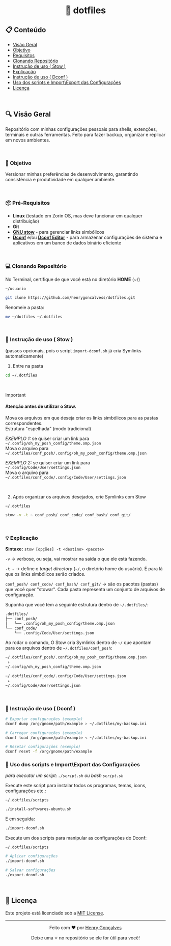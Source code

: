 <h1 align=center>📂 dotfiles</h1>

## 📋 Conteúdo

- [Visão Geral](#overview)
- [Objetivo](#objective)
- [Requisitos](#prerequisites)
- [Clonando Repositório](#cloning-repo)
- [Instrução de uso ( Stow )](#use1)
- [Explicação](#explanation)
- [Instrução de uso ( Dconf )](#use2)
- [Uso dos scripts e Import\Export das Configurações](#use3)
- [Licença](#license)

<br>

<a name="overview"></a>
## 🔍 Visão Geral

Repositório com minhas configurações pessoais para shells, extenções, terminais e outras ferramentas.
Feito para fazer backup, organizar e replicar em novos ambientes.

<br>

<a name="objective"></a>
### 🎯 Objetivo

Versionar minhas preferências de desenvolvimento, garantindo consistência e produtividade em qualquer ambiente.

<br>

<a name="prerequisites"></a>
### 📦 Pré-Requisitos

- **Linux** (testado em Zorin OS, mas deve funcionar em qualquer distribuição)
- **Git**
- [**GNU stow**](https://www.gnu.org/software/stow/) - para gerenciar links simbólicos
- [**Dconf**](https://wiki.gnome.org/Projects/dconf) e/ou [**Dconf Editor**](https://wiki.gnome.org/Apps(2f)DconfEditor.html) -  para armazenar configurações de sistema e aplicativos em um banco de dados binário eficiente

<br>

<a name="cloning-repo"></a>
### 💻 Clonando Repositório

No Terminal, certifique de que você está no diretório **HOME** (~/)

`~/usuario`
```bash
git clone https://github.com/henrygoncalvess/dotfiles.git
```

Renomeie a pasta:

```bash
mv ~/dotfiles ~/.dotfiles
```

<br>

<a name="use1"></a>
### 📜 Instrução de uso ( Stow )

(passos opcionais, pois o script `import-dconf.sh` já cria Symlinks automaticamente)

1. Entre na pasta

```bash
cd ~/.dotfiles
```  
<br>

> [!IMPORTANT]
> #### Atenção antes de utilizar o Stow.
> Mova os arquivos em que deseja criar os links simbólicos para as pastas correspondentes.  
> Estrutura "espelhada" (modo tradicional)
>  
> _EXEMPLO 1:_ se quiser criar um link para `~/.config/oh_my_posh_config/theme.omp.json`  
> Mova o arquivo para `~/.dotfiles/conf_posh/.config/oh_my_posh_config/theme.omp.json`
> 
> _EXEMPLO 2:_ se quiser criar um link para `~/.config/Code/User/settings.json`  
> Mova o arquivo para `~/.dotfiles/conf_code/.config/Code/User/settings.json`

<br>

2. Após organizar os arquivos desejados, crie Symlinks com Stow

`~/.dotfiles`
```bash
stow -v -t ~ conf_posh/ conf_code/ conf_bash/ conf_git/
```

<br>

<a name="explanation"></a>
### 💡 Explicação

**Sintaxe:** `stow [opções] -t <destino> <pacote>`

`-v` → verbose, ou seja, vai mostrar na saída o que ele está fazendo.

`-t ~` → define o _target directory_ (`~/`, o diretório home do usuário). É para lá que os links simbólicos serão criados.

`conf_posh/ conf_code/ conf_bash/ conf_git/` → são os pacotes (pastas) que você quer "stowar". Cada pasta representa um conjunto de arquivos de configuração.

Suponha que você tem a seguinte estrutura dentro de `~/.dotfiles/`:

```bash
.dotfiles/
├── conf_posh/
│   └── .config/oh_my_posh_config/theme.omp.json
└── conf_code/
    └── .config/Code/User/settings.json
```

Ao rodar o comando, O Stow cria Symlinks dentro de `~/` que apontam  
para os arquivos dentro de `~/.dotfiles/conf_posh`:

```bash
~/.dotfiles/conf_posh/.config/oh_my_posh_config/theme.omp.json
 ↓
~/.config/oh_my_posh_config/theme.omp.json
```
```bash
~/.dotfiles/conf_code/.config/Code/User/settings.json
 ↓
~/.config/Code/User/settings.json
```

<br>

<a name="use2"></a>
### 📜 Instrução de uso ( Dconf )

```bash
# Exportar configurações (exemplo)
dconf dump /org/gnome/path/example > ~/.dotfiles/my-backup.ini

# Carregar configurações (exemplo)
dconf load /org/gnome/path/example < ~/.dotfiles/my-backup.ini

# Resetar configurações (exemplo)
dconf reset -f /org/gnome/path/example
```

<a name="use3"></a>
### 📜 Uso dos scripts e Import\Export das Configurações

_para executar um script: `./script.sh` ou bash `script.sh`_

Execute este script para instalar todos os programas, temas, icons, configurações etc.:

`~/.dotfiles/scripts`
```bash
./install-softwares-ubuntu.sh
```

E em seguida:

```bash
./import-dconf.sh
```

Execute um dos scripts para manipular as configurações do Dconf:

`~/.dotfiles/scripts`
```bash
# Aplicar configurações
./import-dconf.sh

# Salvar configurações
./export-dconf.sh
```

<br>

<a name="license"></a>
## 📄 Licença

Este projeto está licenciado sob a [MIT License](https://github.com/henrygoncalvess/dotfiles/blob/main/LICENSE).

---

<div align="center">
  <p>Feito com ❤️ por <a href="https://github.com/henrygoncalvess">Henry Gonçalves</a></p>
  <p>Deixe uma ⭐ no repositório se ele for útil para você!</p>
</div>
